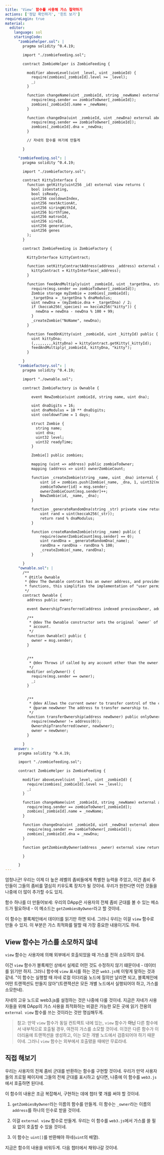 ```yaml
---
title: 'View' 함수를 사용해 가스 절약하기
actions: ['정답 확인하기', '힌트 보기']
requireLogin: true
material:
  editor:
    language: sol
    startingCode:
      "zombiehelper.sol": |
        pragma solidity ^0.4.19;

        import "./zombiefeeding.sol";

        contract ZombieHelper is ZombieFeeding {

          modifier aboveLevel(uint _level, uint _zombieId) {
            require(zombies[_zombieId].level >= _level);
            _;
          }

          function changeName(uint _zombieId, string _newName) external aboveLevel(2, _zombieId) {
            require(msg.sender == zombieToOwner[_zombieId]);
            zombies[_zombieId].name = _newName;
          }

          function changeDna(uint _zombieId, uint _newDna) external aboveLevel(20, _zombieId) {
            require(msg.sender == zombieToOwner[_zombieId]);
            zombies[_zombieId].dna = _newDna;
          }

          // 자네의 함수를 여기에 만들게

        }

      "zombiefeeding.sol": |
        pragma solidity ^0.4.19;

        import "./zombiefactory.sol";

        contract KittyInterface {
          function getKitty(uint256 _id) external view returns (
            bool isGestating,
            bool isReady,
            uint256 cooldownIndex,
            uint256 nextActionAt,
            uint256 siringWithId,
            uint256 birthTime,
            uint256 matronId,
            uint256 sireId,
            uint256 generation,
            uint256 genes
          );
        }

        contract ZombieFeeding is ZombieFactory {

          KittyInterface kittyContract;

          function setKittyContractAddress(address _address) external onlyOwner {
            kittyContract = KittyInterface(_address);
          }

          function feedAndMultiply(uint _zombieId, uint _targetDna, string _species) public {
            require(msg.sender == zombieToOwner[_zombieId]);
            Zombie storage myZombie = zombies[_zombieId];
            _targetDna = _targetDna % dnaModulus;
            uint newDna = (myZombie.dna + _targetDna) / 2;
            if (keccak256(_species) == keccak256("kitty")) {
              newDna = newDna - newDna % 100 + 99;
            }
            _createZombie("NoName", newDna);
          }

          function feedOnKitty(uint _zombieId, uint _kittyId) public {
            uint kittyDna;
            (,,,,,,,,,kittyDna) = kittyContract.getKitty(_kittyId);
            feedAndMultiply(_zombieId, kittyDna, "kitty");
          }

        }
      "zombiefactory.sol": |
        pragma solidity ^0.4.19;

        import "./ownable.sol";

        contract ZombieFactory is Ownable {

            event NewZombie(uint zombieId, string name, uint dna);

            uint dnaDigits = 16;
            uint dnaModulus = 10 ** dnaDigits;
            uint cooldownTime = 1 days;

            struct Zombie {
              string name;
              uint dna;
              uint32 level;
              uint32 readyTime;
            }

            Zombie[] public zombies;

            mapping (uint => address) public zombieToOwner;
            mapping (address => uint) ownerZombieCount;

            function _createZombie(string _name, uint _dna) internal {
                uint id = zombies.push(Zombie(_name, _dna, 1, uint32(now + cooldownTime))) - 1;
                zombieToOwner[id] = msg.sender;
                ownerZombieCount[msg.sender]++;
                NewZombie(id, _name, _dna);
            }

            function _generateRandomDna(string _str) private view returns (uint) {
                uint rand = uint(keccak256(_str));
                return rand % dnaModulus;
            }

            function createRandomZombie(string _name) public {
                require(ownerZombieCount[msg.sender] == 0);
                uint randDna = _generateRandomDna(_name);
                randDna = randDna - randDna % 100;
                _createZombie(_name, randDna);
            }

        }
      "ownable.sol": |
        /**
         * @title Ownable
         * @dev The Ownable contract has an owner address, and provides basic authorization control
         * functions, this simplifies the implementation of "user permissions".
         */
        contract Ownable {
          address public owner;

          event OwnershipTransferred(address indexed previousOwner, address indexed newOwner);

          /**
           * @dev The Ownable constructor sets the original `owner` of the contract to the sender
           * account.
           */
          function Ownable() public {
            owner = msg.sender;
          }


          /**
           * @dev Throws if called by any account other than the owner.
           */
          modifier onlyOwner() {
            require(msg.sender == owner);
            _;
          }


          /**
           * @dev Allows the current owner to transfer control of the contract to a newOwner.
           * @param newOwner The address to transfer ownership to.
           */
          function transferOwnership(address newOwner) public onlyOwner {
            require(newOwner != address(0));
            OwnershipTransferred(owner, newOwner);
            owner = newOwner;
          }

        }
    answer: >
      pragma solidity ^0.4.19;

      import "./zombiefeeding.sol";

      contract ZombieHelper is ZombieFeeding {

        modifier aboveLevel(uint _level, uint _zombieId) {
          require(zombies[_zombieId].level >= _level);
          _;
        }

        function changeName(uint _zombieId, string _newName) external aboveLevel(2, _zombieId) {
          require(msg.sender == zombieToOwner[_zombieId]);
          zombies[_zombieId].name = _newName;
        }

        function changeDna(uint _zombieId, uint _newDna) external aboveLevel(20, _zombieId) {
          require(msg.sender == zombieToOwner[_zombieId]);
          zombies[_zombieId].dna = _newDna;
        }

        function getZombiesByOwner(address _owner) external view returns(uint[]) {

        }

      }
---
```


엄청나군! 우리는 이제 더 높은 레벨의 좀비들에게 특별한 능력을 주었고, 이건 좀비 주인들이 그들의 좀비를 열심히 키우도록 장치가 될 것이네. 우리가 원한다면 이런 것들을 나중에 더 많이 추가할 수도 있지.

함수 하나를 더 만들어보세: 우리의 DApp은 사용자의 전체 좀비 군대를 볼 수 있는 메소드가 필요하네 - 이 메소드는 `getZombiesByOwner`라고 할 것이네.

이 함수는 블록체인에서 데이터를 읽기만 하면 되네. 그러니 우리는 이걸 `view` 함수로 만들 수 있지. 이 부분은 가스 최적화를 말할 때 가장 중요한 내용이기도 하네.

## View 함수는 가스를 소모하지 않네

`view` 함수는 사용자에 의해 외부에서 호출되었을 때 가스를 전혀 소모하지 않네.

이건 `view` 함수가 블록체인 상에서 실제로 어떤 것도 수정하지 않기 떄문이네 - 데이터를 읽기만 하지. 그러니 함수에 `view` 표시를 하는 것은 `web3.js`에 이렇게 말하는 것과 같네. "이 함수는 실행할 때 자네 로컬 이더리움 노드에 질의만 날리면 되고, 블록체인에 어떤 트랜잭션도 만들지 않아"(트랜잭션은 모든 개별 노드에서 실행되어야 하고, 가스를 소모한네).

자네의 고유 노드로 web3.js를 설정하는 것은 나중에 다룰 것이네. 지금은 자네가 사용자들을 위해 DApp의 가스 사용을 최적화하는 비결은 가능한 모든 곳에 읽기 전용의 `external view` 함수를 쓰는 것이라는 것만 명심해두게.

> 참고: 만약 `view` 함수가 동일 컨트랙트 내에 있는, `view` 함수가 **아닌** 다른 함수에서 내부적으로 호출될 경우, 여전히 가스를 소모할 것이네. 이것은 다른 함수가 이더리움에 트랜잭션을 생성하고, 이는 모든 개별 노드에서 검증되어야 하기 때문이네. 그러니 `view` 함수는 외부에서 호출됐을 때에만 무료라네.

## 직접 해보기

우리는 사용자의 전체 좀비 군대를 반환하는 함수를 구현할 것이네. 우리가 만약 사용자들의 프로필 페이지에 그들의 전체 군대를 표시하고 싶다면, 나중에 이 함수를 `web3.js`에서 호출하면 된다네.

이 함수의 내용은 조금 복잡해서, 구현하는 데에 챕터 몇 개를 써야 할 것이네.

1. `getZombiesByOwner`라는 이름의 함수를 만들게. 이 함수는 `_owner`라는 이름의 `address`를 하나의 인수로 받을 것이네.

2. 이걸 `external view` 함수로 만들게. 우리는 이 함수를 `web3.js`에서 가스를 쓸 필요 없이 호출할 수 있을 것이네.

3. 이 함수는 `uint[]`를 반환해야 하네(`uint`의 배열).

지금은 함수의 내용을 비워두게. 다음 챕터에서 채워나갈 것이네.
